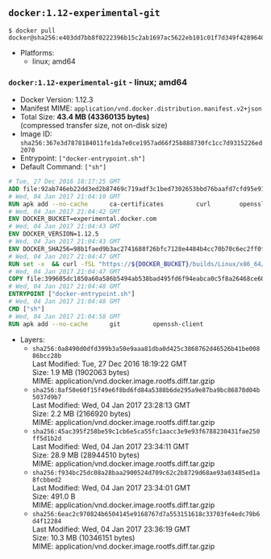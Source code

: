 ## `docker:1.12-experimental-git`

```console
$ docker pull docker@sha256:e403dd7bb8f0222396b15c2ab1697ac5622eb101c01f7d349f42896404476938
```

-	Platforms:
	-	linux; amd64

### `docker:1.12-experimental-git` - linux; amd64

-	Docker Version: 1.12.3
-	Manifest MIME: `application/vnd.docker.distribution.manifest.v2+json`
-	Total Size: **43.4 MB (43360135 bytes)**  
	(compressed transfer size, not on-disk size)
-	Image ID: `sha256:367e3d7878184011fe1da7e0ce1957ad66f25b888730fc1cc7d9315226ed2070`
-	Entrypoint: `["docker-entrypoint.sh"]`
-	Default Command: `["sh"]`

```dockerfile
# Tue, 27 Dec 2016 18:17:25 GMT
ADD file:92ab746eb22dd3ed2b87469c719adf3c1bed7302653bbd76baafd7cfd95e911e in / 
# Wed, 04 Jan 2017 21:04:10 GMT
RUN apk add --no-cache 		ca-certificates 		curl 		openssl
# Wed, 04 Jan 2017 21:04:42 GMT
ENV DOCKER_BUCKET=experimental.docker.com
# Wed, 04 Jan 2017 21:04:43 GMT
ENV DOCKER_VERSION=1.12.5
# Wed, 04 Jan 2017 21:04:43 GMT
ENV DOCKER_SHA256=98b1faed9b3ac2741688f26bfc7128e4484b4cc70b70c6ec2ff0ff3deec1faf1
# Wed, 04 Jan 2017 21:04:47 GMT
RUN set -x 	&& curl -fSL "https://${DOCKER_BUCKET}/builds/Linux/x86_64/docker-${DOCKER_VERSION}.tgz" -o docker.tgz 	&& echo "${DOCKER_SHA256} *docker.tgz" | sha256sum -c - 	&& tar -xzvf docker.tgz 	&& mv docker/* /usr/local/bin/ 	&& rmdir docker 	&& rm docker.tgz 	&& docker -v
# Wed, 04 Jan 2017 21:04:47 GMT
COPY file:399605dc1850a60a586b5494ab538bad495fd6f94eabca0c5f8a26468ce6030f in /usr/local/bin/ 
# Wed, 04 Jan 2017 21:04:48 GMT
ENTRYPOINT ["docker-entrypoint.sh"]
# Wed, 04 Jan 2017 21:04:48 GMT
CMD ["sh"]
# Wed, 04 Jan 2017 21:04:58 GMT
RUN apk add --no-cache 		git 		openssh-client
```

-	Layers:
	-	`sha256:0a8490d0dfd399b3a50e9aaa81dba0d425c3868762d46526b41be00886bcc28b`  
		Last Modified: Tue, 27 Dec 2016 18:19:22 GMT  
		Size: 1.9 MB (1902063 bytes)  
		MIME: application/vnd.docker.image.rootfs.diff.tar.gzip
	-	`sha256:8af50e60f15f49e6f8bd6fd84a5388b6de295a9e87ba9bc86878d04b5037d9b7`  
		Last Modified: Wed, 04 Jan 2017 23:28:13 GMT  
		Size: 2.2 MB (2166920 bytes)  
		MIME: application/vnd.docker.image.rootfs.diff.tar.gzip
	-	`sha256:45ac395f258be59c1cb6e5ca55fc1aacc3e9e93f6788230431fae250ff5d1b2d`  
		Last Modified: Wed, 04 Jan 2017 23:34:11 GMT  
		Size: 28.9 MB (28944510 bytes)  
		MIME: application/vnd.docker.image.rootfs.diff.tar.gzip
	-	`sha256:f934bc25dc08a28baa2900524d709c62c2b8729d68ae93a03485ed1a8fcbbed2`  
		Last Modified: Wed, 04 Jan 2017 23:34:01 GMT  
		Size: 491.0 B  
		MIME: application/vnd.docker.image.rootfs.diff.tar.gzip
	-	`sha256:6eac2c970824b6504145e9168767d7a553151618c33703fe4edc79b6d4f12284`  
		Last Modified: Wed, 04 Jan 2017 23:36:19 GMT  
		Size: 10.3 MB (10346151 bytes)  
		MIME: application/vnd.docker.image.rootfs.diff.tar.gzip
